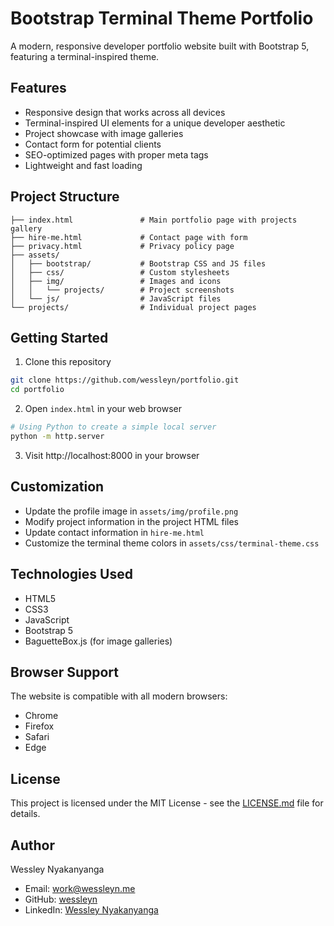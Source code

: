 # Bootstrap Terminal Theme Portfolio
A modern, responsive developer portfolio website built with Bootstrap 5, featuring a terminal-inspired theme.

## Features

- Responsive design that works across all devices
- Terminal-inspired UI elements for a unique developer aesthetic
- Project showcase with image galleries
- Contact form for potential clients
- SEO-optimized pages with proper meta tags
- Lightweight and fast loading

## Project Structure

```
├── index.html               # Main portfolio page with projects gallery
├── hire-me.html             # Contact page with form
├── privacy.html             # Privacy policy page
├── assets/
│   ├── bootstrap/           # Bootstrap CSS and JS files
│   ├── css/                 # Custom stylesheets
│   ├── img/                 # Images and icons
│   │   └── projects/        # Project screenshots
│   └── js/                  # JavaScript files
└── projects/                # Individual project pages
```

## Getting Started

1. Clone this repository

```bash
git clone https://github.com/wessleyn/portfolio.git
cd portfolio
```

2. Open `index.html` in your web browser

```bash
# Using Python to create a simple local server
python -m http.server
```

3. Visit http://localhost:8000 in your browser

## Customization

- Update the profile image in `assets/img/profile.png`
- Modify project information in the project HTML files
- Update contact information in `hire-me.html`
- Customize the terminal theme colors in `assets/css/terminal-theme.css`

## Technologies Used

- HTML5
- CSS3
- JavaScript
- Bootstrap 5
- BaguetteBox.js (for image galleries)

## Browser Support

The website is compatible with all modern browsers:

- Chrome
- Firefox
- Safari
- Edge

## License

This project is licensed under the MIT License - see the [LICENSE.md](LICENSE.md) file for details.

## Author

Wessley Nyakanyanga

- Email: work@wessleyn.me
- GitHub: [wessleyn](https://github.com/wessleyn)
- LinkedIn: [Wessley Nyakanyanga](https://www.linkedin.com/in/wessley-nyakanyanga-08b804270/)
